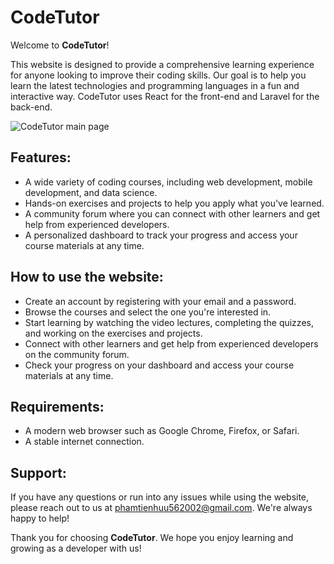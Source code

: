 # CodeTutor

Welcome to **CodeTutor**!

This website is designed to provide a comprehensive learning experience for anyone looking to improve their coding skills. Our goal is to help you learn the latest technologies and programming languages in a fun and interactive way. CodeTutor uses React for the front-end and Laravel for the back-end.

![CodeTutor main page](https://cdn.discordapp.com/attachments/329277003465228289/1064804381771431947/image.png)

## Features:
- A wide variety of coding courses, including web development, mobile development, and data science.
- Hands-on exercises and projects to help you apply what you've learned.
- A community forum where you can connect with other learners and get help from experienced developers.
- A personalized dashboard to track your progress and access your course materials at any time.

## How to use the website:
- Create an account by registering with your email and a password.
- Browse the courses and select the one you're interested in.
- Start learning by watching the video lectures, completing the quizzes, and working on the exercises and projects.
- Connect with other learners and get help from experienced developers on the community forum.
- Check your progress on your dashboard and access your course materials at any time.

## Requirements:
- A modern web browser such as Google Chrome, Firefox, or Safari.
- A stable internet connection.

## Support:
If you have any questions or run into any issues while using the website, please reach out to us at phamtienhuu562002@gmail.com. We're always happy to help!

Thank you for choosing **CodeTutor**. We hope you enjoy learning and growing as a developer with us!
